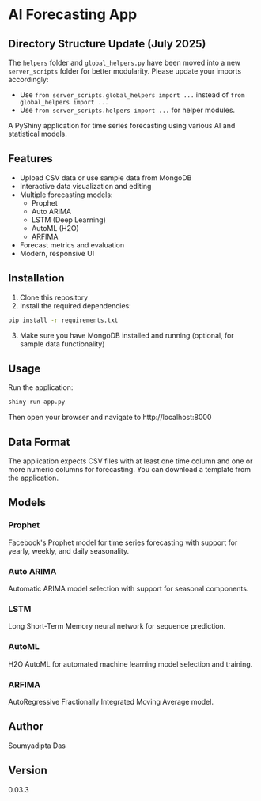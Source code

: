 # AI Forecasting App

## Directory Structure Update (July 2025)

The `helpers` folder and `global_helpers.py` have been moved into a new `server_scripts` folder for better modularity. Please update your imports accordingly:

- Use `from server_scripts.global_helpers import ...` instead of `from global_helpers import ...`
- Use `from server_scripts.helpers import ...` for helper modules.

A PyShiny application for time series forecasting using various AI and statistical models.

## Features

-   Upload CSV data or use sample data from MongoDB
-   Interactive data visualization and editing
-   Multiple forecasting models:
    -   Prophet
    -   Auto ARIMA
    -   LSTM (Deep Learning)
    -   AutoML (H2O)
    -   ARFIMA
-   Forecast metrics and evaluation
-   Modern, responsive UI

## Installation

1.  Clone this repository
2.  Install the required dependencies:

``` bash
pip install -r requirements.txt
```

3.  Make sure you have MongoDB installed and running (optional, for sample data functionality)

## Usage

Run the application:

``` bash
shiny run app.py
```

Then open your browser and navigate to http://localhost:8000

## Data Format

The application expects CSV files with at least one time column and one or more numeric columns for forecasting. You can download a template from the application.

## Models

### Prophet

Facebook's Prophet model for time series forecasting with support for yearly, weekly, and daily seasonality.

### Auto ARIMA

Automatic ARIMA model selection with support for seasonal components.

### LSTM

Long Short-Term Memory neural network for sequence prediction.

### AutoML

H2O AutoML for automated machine learning model selection and training.

### ARFIMA

AutoRegressive Fractionally Integrated Moving Average model.

## Author

Soumyadipta Das

## Version

0.03.3
